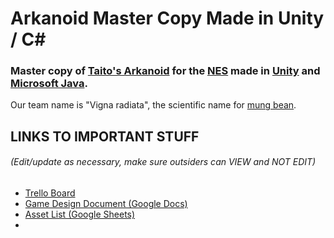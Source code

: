 # Arkanoid Master Copy Made in Unity / C#
### Master copy of [Taito's Arkanoid](https://en.wikipedia.org/wiki/Arkanoid) for the [NES](https://en.wikipedia.org/wiki/Nintendo_Entertainment_System) made in [Unity](https://unity.com) and [Microsoft Java](https://en.wikipedia.org/wiki/C_Sharp_(programming_language)).

Our team name is "Vigna radiata", the scientific name for [mung bean](https://en.wikipedia.org/wiki/Mung_bean).

## LINKS TO IMPORTANT STUFF
###### (Edit/update as necessary, make sure outsiders can VIEW and NOT EDIT)

- [Trello Board]()
- [Game Design Document (Google Docs)]()
- [Asset List (Google Sheets)]()
- 
